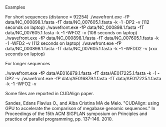 Examples

For short sequences (distance = 92254)
./wavefront.exe -fP data/NC_000898.1.fasta -fT data/NC_007605.1.fasta -k -1 -DP2 -v (112 seconds on laptop)
./wavefront.exe -fP data/NC_000898.1.fasta -fT data/NC_007605.1.fasta -k -1 -WFO2 -v (108 seconds on laptop)
./wavefront.exe -fP data/NC_000898.1.fasta -fT data/NC_007605.1.fasta -k -1 -WFD2 -v (112 seconds on laptop)
./wavefront.exe -fP data/NC_000898.1.fasta -fT data/NC_007605.1.fasta -k -1 -WFDD2 -v (xxx seconds on laptop)


For longer sequences

./wavefront.exe -fP data/AE016879.1.fasta -fT data/AE017225.1.fasta -k -1 -DP2 -v
./wavefront.exe -fP data/AE016879.1.fasta -fT data/AE017225.1.fasta -k -1 -WFO2 -v

Some files are reported in CUDAlign paper.

Sandes, Edans Flavius O., and Alba Cristina MA de Melo. "CUDAlign: using GPU to accelerate the comparison of megabase genomic sequences." In Proceedings of the 15th ACM SIGPLAN symposium on Principles and practice of parallel programming, pp. 137-146. 2010.